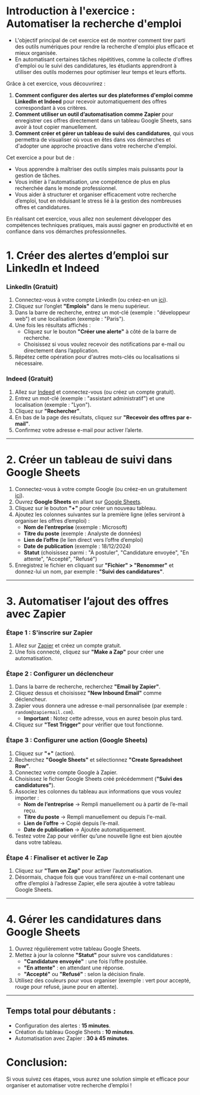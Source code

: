 #  **Introduction à l'exercice : Automatiser la recherche d'emploi**


- L'objectif principal de cet exercice est de montrer comment tirer parti des outils numériques pour rendre la recherche d'emploi plus efficace et mieux organisée. 
- En automatisant certaines tâches répétitives, comme la collecte d'offres d'emploi ou le suivi des candidatures, les étudiants apprendront à utiliser des outils modernes pour optimiser leur temps et leurs efforts.

Grâce à cet exercice, vous découvrirez :
1. **Comment configurer des alertes sur des plateformes d'emploi comme LinkedIn et Indeed** pour recevoir automatiquement des offres correspondant à vos critères.
2. **Comment utiliser un outil d’automatisation comme Zapier** pour enregistrer ces offres directement dans un tableau Google Sheets, sans avoir à tout copier manuellement.
3. **Comment créer et gérer un tableau de suivi des candidatures**, qui vous permettra de visualiser où vous en êtes dans vos démarches et d'adopter une approche proactive dans votre recherche d'emploi.

Cet exercice a pour but de :
- Vous apprendre à maîtriser des outils simples mais puissants pour la gestion de tâches.
- Vous initier à l'automatisation, une compétence de plus en plus recherchée dans le monde professionnel.
- Vous aider à structurer et organiser efficacement votre recherche d’emploi, tout en réduisant le stress lié à la gestion des nombreuses offres et candidatures.

En réalisant cet exercice, vous allez non seulement développer des compétences techniques pratiques, mais aussi gagner en productivité et en confiance dans vos démarches professionnelles.

# **1. Créer des alertes d’emploi sur LinkedIn et Indeed**

### **LinkedIn** (Gratuit)
1. Connectez-vous à votre compte LinkedIn (ou créez-en un [ici](https://www.linkedin.com/)).
2. Cliquez sur l’onglet **"Emplois"** dans le menu supérieur.
3. Dans la barre de recherche, entrez un mot-clé (exemple : "développeur web") et une localisation (exemple : "Paris").
4. Une fois les résultats affichés :
   - Cliquez sur le bouton **"Créer une alerte"** à côté de la barre de recherche.
   - Choisissez si vous voulez recevoir des notifications par e-mail ou directement dans l’application.
5. Répétez cette opération pour d'autres mots-clés ou localisations si nécessaire.

### **Indeed** (Gratuit)
1. Allez sur [Indeed](https://www.indeed.fr/) et connectez-vous (ou créez un compte gratuit).
2. Entrez un mot-clé (exemple : "assistant administratif") et une localisation (exemple : "Lyon").
3. Cliquez sur **"Rechercher"**.
4. En bas de la page des résultats, cliquez sur **"Recevoir des offres par e-mail"**.
5. Confirmez votre adresse e-mail pour activer l’alerte.

---

# **2. Créer un tableau de suivi dans Google Sheets**

1. Connectez-vous à votre compte Google (ou créez-en un gratuitement [ici](https://accounts.google.com/)).
2. Ouvrez **Google Sheets** en allant sur [Google Sheets](https://sheets.google.com/).
3. Cliquez sur le bouton **"+"** pour créer un nouveau tableau.
4. Ajoutez les colonnes suivantes sur la première ligne (elles serviront à organiser les offres d’emploi) :
   - **Nom de l’entreprise** (exemple : Microsoft)
   - **Titre du poste** (exemple : Analyste de données)
   - **Lien de l’offre** (le lien direct vers l’offre d’emploi)
   - **Date de publication** (exemple : 18/12/2024)
   - **Statut** (choisissez parmi : "À postuler", "Candidature envoyée", "En attente", "Accepté", "Refusé")
5. Enregistrez le fichier en cliquant sur **"Fichier" > "Renommer"** et donnez-lui un nom, par exemple : **"Suivi des candidatures"**.

---

# **3. Automatiser l’ajout des offres avec Zapier**

### Étape 1 : S'inscrire sur Zapier
1. Allez sur [Zapier](https://zapier.com/) et créez un compte gratuit.
2. Une fois connecté, cliquez sur **"Make a Zap"** pour créer une automatisation.

### Étape 2 : Configurer un déclencheur
1. Dans la barre de recherche, recherchez **"Email by Zapier"**.
2. Cliquez dessus et choisissez **"New Inbound Email"** comme déclencheur.
3. Zapier vous donnera une adresse e-mail personnalisée (par exemple : `random@zapiermail.com`).
   - **Important** : Notez cette adresse, vous en aurez besoin plus tard.
4. Cliquez sur **"Test Trigger"** pour vérifier que tout fonctionne.

### Étape 3 : Configurer une action (Google Sheets)
1. Cliquez sur **"+"** (action).
2. Recherchez **"Google Sheets"** et sélectionnez **"Create Spreadsheet Row"**.
3. Connectez votre compte Google à Zapier.
4. Choisissez le fichier Google Sheets créé précédemment (**"Suivi des candidatures"**).
5. Associez les colonnes du tableau aux informations que vous voulez importer :
   - **Nom de l’entreprise** → Rempli manuellement ou à partir de l’e-mail reçu.
   - **Titre du poste** → Rempli manuellement ou depuis l'e-mail.
   - **Lien de l’offre** → Copié depuis l’e-mail.
   - **Date de publication** → Ajoutée automatiquement.
6. Testez votre Zap pour vérifier qu’une nouvelle ligne est bien ajoutée dans votre tableau.

### Étape 4 : Finaliser et activer le Zap
1. Cliquez sur **"Turn on Zap"** pour activer l’automatisation.
2. Désormais, chaque fois que vous transférez un e-mail contenant une offre d’emploi à l’adresse Zapier, elle sera ajoutée à votre tableau Google Sheets.

---

# **4. Gérer les candidatures dans Google Sheets**

1. Ouvrez régulièrement votre tableau Google Sheets.
2. Mettez à jour la colonne **"Statut"** pour suivre vos candidatures :
   - **"Candidature envoyée"** : une fois l’offre postulée.
   - **"En attente"** : en attendant une réponse.
   - **"Accepté"** ou **"Refusé"** : selon la décision finale.
3. Utilisez des couleurs pour vous organiser (exemple : vert pour accepté, rouge pour refusé, jaune pour en attente).

---

## **Temps total pour débutants :**
- Configuration des alertes : **15 minutes**.
- Création du tableau Google Sheets : **10 minutes**.
- Automatisation avec Zapier : **30 à 45 minutes**.


# Conclusion: 
Si vous suivez ces étapes, vous aurez une solution simple et efficace pour organiser et automatiser votre recherche d’emploi ! 
